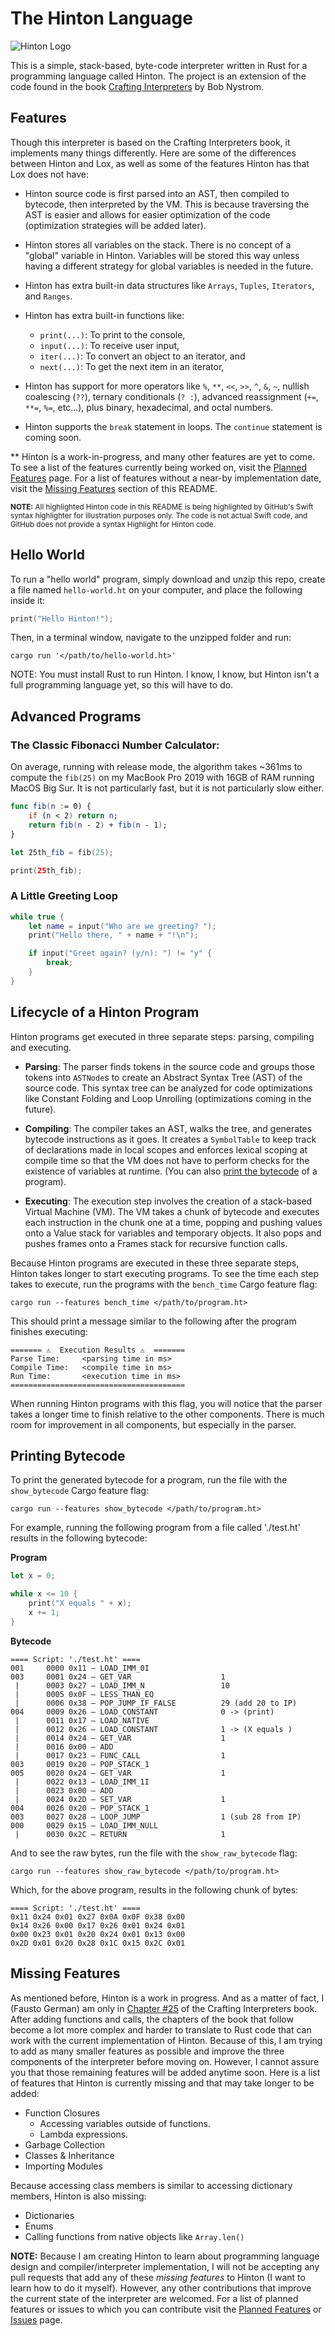 # The Hinton Language

![Hinton Logo](Assets/Logos/Logo-wide.png)

This is a simple, stack-based, byte-code interpreter written in Rust for a programming language called Hinton. The project is an extension of the code found in the book [Crafting Interpreters](https://craftinginterpreters.com/) by Bob Nystrom.

## Features
Though this interpreter is based on the Crafting Interpreters book, it implements many things differently. Here are some of the differences between Hinton and Lox, as well as some of the features Hinton has that Lox does not have:

* Hinton source code is first parsed into an AST, then compiled to bytecode, then interpreted by the VM. This is because traversing the AST is easier and allows for easier optimization of the code (optimization strategies will be added later).

* Hinton stores all variables on the stack. There is no concept of a "global" variable in Hinton. Variables will be stored this way unless having a different strategy for global variables is needed in the future.

* Hinton has extra built-in data structures like `Arrays`, `Tuples`, `Iterators`, and `Ranges`.

* Hinton has extra built-in functions like:
    * `print(...)`: To print to the console,
    * `input(...)`: To receive user input,
    * `iter(...)`: To convert an object to an iterator, and
    * `next(...)`: To get the next item in an iterator,

* Hinton has support for more operators like `%`, `**`, `<<`, `>>`, `^`, `&`, `~`, nullish coalescing (`??`), ternary conditionals (`? :`), advanced reassignment (`+=`, `**=`, `%=`, etc...), plus binary, hexadecimal, and octal numbers.

* Hinton supports the `break` statement in loops. The `continue` statement is coming soon.

** Hinton is a work-in-progress, and many other features are yet to come. To see a list of the features currently being worked on, visit the [Planned Features](https://github.com/hinton-lang/Hinton/projects/1) page. For a list of features without a near-by implementation date, visit the [Missing Features](#missing-features) section of this README.

<sub>**NOTE:** All highlighted Hinton code in this README is being highlighted by GitHub's Swift syntax highlighter for illustration purposes only. The code is not actual Swift code, and GitHub does not provide a syntax Highlight for Hinton code.</sub>

## Hello World
To run a "hello world" program, simply download and unzip this repo, create a file named `hello-world.ht` on your computer, and place the following inside it:
```swift
print("Hello Hinton!");
```

Then, in a terminal window, navigate to the unzipped folder and run:
```
cargo run '</path/to/hello-world.ht>'
```
NOTE: You must install Rust to run Hinton. I know, I know, but Hinton isn't a full programming language yet, so this will have to do.

## Advanced Programs
### The Classic Fibonacci Number Calculator:
On average, running with release mode, the algorithm takes ~361ms to compute the `fib(25)` on my MacBook Pro 2019 with 16GB of RAM running MacOS Big Sur. It is not particularly fast, but it is not particularly slow either.
```swift
func fib(n := 0) {
    if (n < 2) return n;
    return fib(n - 2) + fib(n - 1);
}

let 25th_fib = fib(25);

print(25th_fib);
```
### A Little Greeting Loop
```swift
while true {
    let name = input("Who are we greeting? ");
    print("Hello there, " + name + "!\n");

    if input("Greet again? (y/n): ") != "y" {
        break;
    }
}
```

## Lifecycle of a Hinton Program
Hinton programs get executed in three separate steps: parsing, compiling and executing.
* **Parsing**: The parser finds tokens in the source code and groups those tokens into `ASTNode`s to create an Abstract Syntax Tree (AST) of the source code. This syntax tree can be analyzed for code optimizations like Constant Folding and Loop Unrolling (optimizations coming in the future).

* **Compiling**: The compiler takes an AST, walks the tree, and generates bytecode instructions as it goes. It creates a `SymbolTable` to keep track of declarations made in local scopes and enforces lexical scoping at compile time so that the VM does not have to perform checks for the existence of variables at runtime. (You can also [print the bytecode](#printing-bytecode) of a program).

* **Executing**: The execution step involves the creation of a stack-based Virtual Machine (VM). The VM takes a chunk of bytecode and executes each instruction in the chunk one at a time, popping and pushing values onto a Value stack for variables and temporary objects. It also pops and pushes frames onto a Frames stack for recursive function calls.

Because Hinton programs are executed in these three separate steps, Hinton takes longer to start executing programs. To see the time each step takes to execute, run the programs with the `bench_time` Cargo feature flag:
```
cargo run --features bench_time </path/to/program.ht>
```
This should print a message similar to the following after the program finishes executing:
```
======= ⚠️  Execution Results ⚠️  =======
Parse Time:     <parsing time in ms>
Compile Time:   <compile time in ms>
Run Time:       <execution time in ms>
=======================================
```

When running Hinton programs with this flag, you will notice that the parser takes a longer time to finish relative to the other components. There is much room for improvement in all components, but especially in the parser.

## Printing Bytecode
To print the generated bytecode for a program, run the file with the `show_bytecode` Cargo feature flag:
```
cargo run --features show_bytecode </path/to/program.ht>
```
For example, running the following program from a file called './test.ht' results in the following bytecode:

**Program**
```swift
let x = 0;

while x <= 10 {
    print("X equals " + x);
    x += 1;
}
```
**Bytecode**
```
==== Script: './test.ht' ====
001     0000 0x11 – LOAD_IMM_0I                
003     0001 0x24 – GET_VAR                    1
 |      0003 0x27 – LOAD_IMM_N                 10
 |      0005 0x0F – LESS_THAN_EQ               
 |      0006 0x38 – POP_JUMP_IF_FALSE          29 (add 20 to IP)
004     0009 0x26 – LOAD_CONSTANT              0 -> (print)
 |      0011 0x17 – LOAD_NATIVE                
 |      0012 0x26 – LOAD_CONSTANT              1 -> (X equals )
 |      0014 0x24 – GET_VAR                    1
 |      0016 0x00 – ADD                        
 |      0017 0x23 – FUNC_CALL                  1
003     0019 0x20 – POP_STACK_1                
005     0020 0x24 – GET_VAR                    1
 |      0022 0x13 – LOAD_IMM_1I                
 |      0023 0x00 – ADD                        
 |      0024 0x2D – SET_VAR                    1
004     0026 0x20 – POP_STACK_1                
003     0027 0x28 – LOOP_JUMP                  1 (sub 28 from IP)
000     0029 0x15 – LOAD_IMM_NULL              
 |      0030 0x2C – RETURN                     1
```

And to see the raw bytes, run the file with the `show_raw_bytecode` flag:
```
cargo run --features show_raw_bytecode </path/to/program.ht>
```
Which, for the above program, results in the following chunk of bytes:
```
==== Script: './test.ht' ====
0x11 0x24 0x01 0x27 0x0A 0x0F 0x38 0x00 
0x14 0x26 0x00 0x17 0x26 0x01 0x24 0x01 
0x00 0x23 0x01 0x20 0x24 0x01 0x13 0x00 
0x2D 0x01 0x20 0x28 0x1C 0x15 0x2C 0x01 
```

## Missing Features
As mentioned before, Hinton is a work in progress. And as a matter of fact, I (Fausto German) am only in [Chapter #25](https://craftinginterpreters.com/closures.html) of the Crafting Interpreters book. After adding functions and calls, the chapters of the book that follow become a lot more complex and harder to translate to Rust code that can work with the current implementation of Hinton. Because of this, I am trying to add as many smaller features as possible and improve the three components of the interpreter before moving on. However, I cannot assure you that those remaining features will be added anytime soon. Here is a list of features that Hinton is currently missing and that may take longer to be added:
* Function Closures
    * Accessing variables outside of functions.
    * Lambda expressions.
* Garbage Collection
* Classes & Inheritance
* Importing Modules

Because accessing class members is similar to accessing dictionary members, Hinton is also missing:
* Dictionaries
* Enums
* Calling functions from native objects like `Array.len()`

**NOTE:** Because I am creating Hinton to learn about programming language design and compiler/interpreter implementation, I will not be accepting any pull requests that add any of these *missing features* to Hinton (I want to learn how to do it myself). However, any other contributions that improve the current state of the interpreter are welcomed. For a list of planned features or issues to which you can contribute visit the [Planned Features](https://github.com/hinton-lang/Hinton/projects/1) or [Issues](https://github.com/hinton-lang/Hinton/issues) page.

